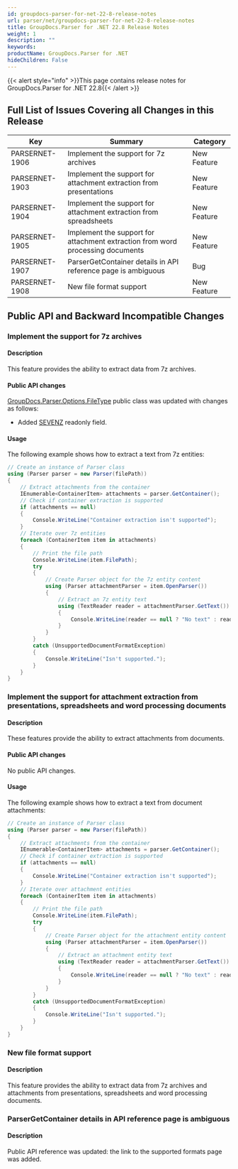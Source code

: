 ```yaml
---
id: groupdocs-parser-for-net-22-8-release-notes
url: parser/net/groupdocs-parser-for-net-22-8-release-notes
title: GroupDocs.Parser for .NET 22.8 Release Notes
weight: 1
description: ""
keywords: 
productName: GroupDocs.Parser for .NET
hideChildren: False
---
```

{{< alert style="info" >}}This page contains release notes for GroupDocs.Parser for .NET 22.8{{< /alert >}}

## Full List of Issues Covering all Changes in this Release

| Key | Summary | Category |
| --- | --- | --- |
| PARSERNET-1906 | Implement the support for 7z archives | New Feature |
| PARSERNET-1903 | Implement the support for attachment extraction from presentations | New Feature |
| PARSERNET-1904 | Implement the support for attachment extraction from spreadsheets | New Feature |
| PARSERNET-1905 | Implement the support for attachment extraction from word processing documents | New Feature |
| PARSERNET-1907 | ParserGetContainer details in API reference page is ambiguous | Bug |
| PARSERNET-1908 | New file format support | New Feature |

## Public API and Backward Incompatible Changes

### Implement the support for 7z archives

#### Description

This feature provides the ability to extract data from 7z archives.

#### Public API changes

[GroupDocs.Parser.Options.FileType](https://apireference.groupdocs.com/parser/net/groupdocs.parser.options/filetype) public class was updated with changes as follows:

* Added [SEVENZ]() readonly field.

#### Usage

The following example shows how to extract a text from 7z entities:

```csharp
// Create an instance of Parser class
using (Parser parser = new Parser(filePath))
{
    // Extract attachments from the container
    IEnumerable<ContainerItem> attachments = parser.GetContainer();
    // Check if container extraction is supported
    if (attachments == null)
    {
        Console.WriteLine("Container extraction isn't supported");
    }
    // Iterate over 7z entities
    foreach (ContainerItem item in attachments)
    {
        // Print the file path
        Console.WriteLine(item.FilePath);
        try
        {
            // Create Parser object for the 7z entity content
            using (Parser attachmentParser = item.OpenParser())
            {
                // Extract an 7z entity text
                using (TextReader reader = attachmentParser.GetText())
                {
                    Console.WriteLine(reader == null ? "No text" : reader.ReadToEnd());
                }
            }
        }
        catch (UnsupportedDocumentFormatException)
        {
            Console.WriteLine("Isn't supported.");
        }
    }
}
```

### Implement the support for attachment extraction from presentations, spreadsheets and word processing documents

#### Description

These features provide the ability to extract attachments from documents.

#### Public API changes

No public API changes.

#### Usage

The following example shows how to extract a text from document attachments:

```csharp
// Create an instance of Parser class
using (Parser parser = new Parser(filePath))
{
    // Extract attachments from the container
    IEnumerable<ContainerItem> attachments = parser.GetContainer();
    // Check if container extraction is supported
    if (attachments == null)
    {
        Console.WriteLine("Container extraction isn't supported");
    }
    // Iterate over attachment entities
    foreach (ContainerItem item in attachments)
    {
        // Print the file path
        Console.WriteLine(item.FilePath);
        try
        {
            // Create Parser object for the attachment entity content
            using (Parser attachmentParser = item.OpenParser())
            {
                // Extract an attachment entity text
                using (TextReader reader = attachmentParser.GetText())
                {
                    Console.WriteLine(reader == null ? "No text" : reader.ReadToEnd());
                }
            }
        }
        catch (UnsupportedDocumentFormatException)
        {
            Console.WriteLine("Isn't supported.");
        }
    }
}
```

### New file format support

#### Description

This feature provides the ability to extract data from 7z archives and attachments from presentations, spreadsheets and word processing documents.

### ParserGetContainer details in API reference page is ambiguous

#### Description

Public API reference was updated: the link to the supported formats page was added.